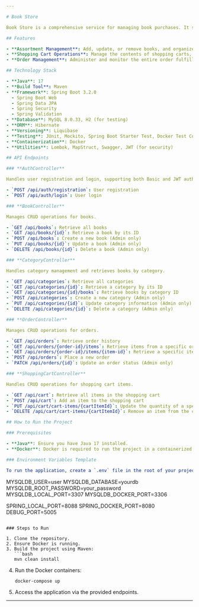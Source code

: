 ```yaml
---

# Book Store 

Book Store is a comprehensive service for managing book purchases. It supports various operations including book catalog management, shopping cart functionality, and order processing.

## Features

- **Assortment Management**: Add, update, or remove books, and organize them into categories for efficient cataloging.
- **Shopping Cart Operations**: Manage the contents of shopping carts, facilitating easy checkout.
- **Order Management**: Administer and monitor the entire order fulfillment process.

## Technology Stack

- **Java**: 17
- **Build Tool**: Maven
- **Framework**: Spring Boot 3.2.0
  - Spring Boot Web
  - Spring Data JPA
  - Spring Security
  - Spring Validation
- **Database**: MySQL 8.0.33, H2 (for testing)
- **ORM**: Hibernate
- **Versioning**: Liquibase
- **Testing**: JUnit, Mockito, Spring Boot Starter Test, Docker Test Containers
- **Containerization**: Docker
- **Utilities**: Lombok, MapStruct, Swagger, JWT (for security)

## API Endpoints

### **AuthController**

Handles user registration and login, supporting both Basic and JWT authentication.

- `POST /api/auth/registration`: User registration
- `POST /api/auth/login`: User login

### **BookController**

Manages CRUD operations for books.

- `GET /api/books`: Retrieve all books
- `GET /api/books/{id}`: Retrieve a book by its ID
- `POST /api/books`: Create a new book (Admin only)
- `PUT /api/books/{id}`: Update a book (Admin only)
- `DELETE /api/books/{id}`: Delete a book (Admin only)

### **CategoryController**

Handles category management and retrieves books by category.

- `GET /api/categories`: Retrieve all categories
- `GET /api/categories/{id}`: Retrieve a category by its ID
- `GET /api/categories/{id}/books`: Retrieve books by category ID
- `POST /api/categories`: Create a new category (Admin only)
- `PUT /api/categories/{id}`: Update category information (Admin only)
- `DELETE /api/categories/{id}`: Delete a category (Admin only)

### **OrderController**

Manages CRUD operations for orders.

- `GET /api/orders`: Retrieve order history
- `GET /api/orders/{order-id}/items`: Retrieve items from a specific order
- `GET /api/orders/{order-id}/items/{item-id}`: Retrieve a specific item from an order
- `POST /api/orders`: Place a new order
- `PATCH /api/orders/{id}`: Update an order status (Admin only)

### **ShoppingCartController**

Handles CRUD operations for shopping cart items.

- `GET /api/cart`: Retrieve all items in the shopping cart
- `POST /api/cart`: Add an item to the shopping cart
- `PUT /api/cart/cart-items/{cartItemId}`: Update the quantity of a specific item in the cart
- `DELETE /api/cart/cart-items/{cartItemId}`: Remove an item from the cart

## How to Run the Project

### Prerequisites

- **Java**: Ensure you have Java 17 installed.
- **Docker**: Docker is required to run the project in a containerized environment.

### Environment Variables Template

To run the application, create a `.env` file in the root of your project and populate it with the following environment variables:

```
MYSQLDB_USER=user
MYSQLDB_DATABASE=yourdb
MYSQLDB_ROOT_PASSWORD=your_password
MYSQLDB_LOCAL_PORT=3307
MYSQLDB_DOCKER_PORT=3306

SPRING_LOCAL_PORT=8088
SPRING_DOCKER_PORT=8080
DEBUG_PORT=5005
```

### Steps to Run

1. Clone the repository.
2. Ensure Docker is running.
3. Build the project using Maven:
   ```bash
   mvn clean install
   ```
4. Run the Docker containers:
   ```bash
   docker-compose up
   ```
5. Access the application via the provided endpoints.

---
```

